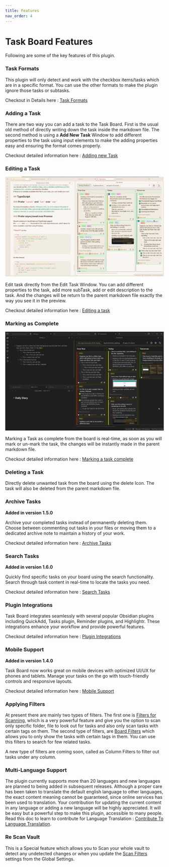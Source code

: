 ```yaml
---
title: Features
nav_order: 4
---
```


# Task Board Features

Following are some of the key features  of this plugin.

### Task Formats

This plugin will only detect and work with the checkbox items/tasks which are in a specific format. You can use the other formats to make the plugin ignore those tasks or subtasks.

Checkout in Details here : [Task Formats](../Components/Task_Formats.md)

### Adding a Task

There are two way you can add a task to the Task Board. First is the usual old method of directly writing down the task inside the markdown file. The second method is using a **Add New Task** Window to add different properties to the task using input elements to make the adding properties easy and ensuring the format comes properly.

Checkout detailed information here : [Adding new Task](./AddingANewTask.md)

### Editing a Task

![Editing a Task from Board](../../assets/EditTaskWindow.gif)

Edit task directly from the Edit Task Window. You can add different properties to the task, add more subTask, add or edit description to the task. And the changes will be return to the parent markdown file exactly the way you see it in the preview.

Checkout detailed information here : [Editing a task](./EditingATask.md)

### Marking as Complete

![Marking Task as Complete](../../assets/MarkTaskComplete.gif)

Marking a Task as complete from the board is real-time, as soon as you will mark or un-mark the task, the changes will be instantly made in the parent markdown file.

Checkout detailed information here : [Marking a task complete](./MarkingTaskComplete.md)

### Deleting a Task

Directly delete unwanted task from the board using the delete Icon. The task will also be deleted from the parent markdown file.

### Archive Tasks

**Added in version 1.5.0**

Archive your completed tasks instead of permanently deleting them. Choose between commenting out tasks in your files or moving them to a dedicated archive note to maintain a history of your work.

Checkout detailed information here : [Archive Tasks](./Archive_Tasks.md)

### Search Tasks

**Added in version 1.6.0**

Quickly find specific tasks on your board using the search functionality. Search through task content in real-time to locate the tasks you need.

Checkout detailed information here : [Search Tasks](./Search_Tasks.md)

### Plugin Integrations

Task Board integrates seamlessly with several popular Obsidian plugins including QuickAdd, Tasks plugin, Reminder plugins, and Highlightr. These integrations enhance your workflow and provide powerful features.

Checkout detailed information here : [Plugin Integrations](./Plugin_Integrations.md)

### Mobile Support

**Added in version 1.4.0**

Task Board now works great on mobile devices with optimized UI/UX for phones and tablets. Manage your tasks on the go with touch-friendly controls and responsive layouts.

Checkout detailed information here : [Mobile Support](./Mobile_Support.md)

### Applying Filters

At present there are mainly two types of filters. The first one is [Filters for Scanning](./Filters_for_Scanning.md), which is a very powerful feature and give you the option to scan only specific folder, file to look out for tasks and also only scan tasks with certain tags on them.
The second type of filters, are [Board Filters](../How_To/HowToUseBoardSettings.md#Board%20Filters) which allows you to only show the tasks with certain tags in them. You can use this filters to search for few related tasks.

A new type of filters are coming soon, called as Column Filters to filter out tasks under any column.

### Multi-Language Support

The plugin currently supports more than 20 languages and new languages are planned to being  added in subsequent releases. Although a proper care has been taken to translate the default english language to other languages, the exact content meaning cannot be guaranteed, since online services has been used to translation.
Your contribution for updating the current content in any language or adding a new language will be highly appreciated. It will be easy but a powerful step to make this plugin, accessible to many people. Read this doc to learn to contribute for Language Translation : [Contribute To Language Translation](../Advanced/Contribution_For_Languages.md).

### Re Scan Vault

This is a Special feature which allows you to Scan your whole vault to detect any undetected changes or when you update the [Scan Filters](./Filters_for_Scanning.md) settings from the Global Settings.
